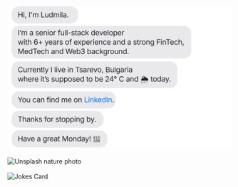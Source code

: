 [![](https://raw.githubusercontent.com/milaabl/milaabl/main/chat.svg)](https://www.linkedin.com/in/ludmila-a-dev/)
<br/>
<br/>
<img width="50%" src="https://images.unsplash.com/photo-1685689238460-fdd76e602962?crop=entropy&cs=tinysrgb&fit=max&fm=jpg&ixid=M3w0NjY3Mzl8MHwxfHJhbmRvbXx8fHx8fHx8fDE2ODc3NzUwMjV8&ixlib=rb-4.0.3&q=80&w=1080" alt="Unsplash nature photo" />
<br/>
<br/>
![Jokes Card](https://readme-jokes.vercel.app/api)
